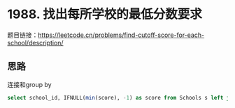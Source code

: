 # 1988. 找出每所学校的最低分数要求

题目链接：<https://leetcode.cn/problems/find-cutoff-score-for-each-school/description/>

## 思路

连接和group by

```sql
select school_id, IFNULL(min(score), -1) as score from Schools s left join Exam e on s.capacity >= e.student_count group by school_id;
```
